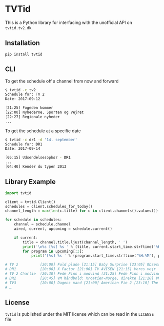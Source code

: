 # TVTid

This is a Python library for interfacing with the unofficial API on `tvtid.tv2.dk`.

## Installation

`pip install tvtid`

## CLI

To get the schedule off a channel from now and forward

```bash
$ tvtid -c tv2
Schedule for: TV 2
Date: 2017-09-12

[21:25] Fogeden kommer
[22:00] Nyhederne, Sporten og Vejret
[22:27] Regionale nyheder
...
```

To get the schedule at a specific date

```bash
$ tvtid -c dr1 -d '14. september'
Schedule for: DR1
Date: 2017-09-14

[05:15] Udsendelsesophør - DR1
...
[04:40] Kender du typen 2013
```

## Library Example
```python
import tvtid

client = tvtid.Client()
schedules = client.schedules_for_today()
channel_length = max(len(c.title) for c in client.channels().values())

for schedule in schedules:
    channel = schedule.channel
    aired, current, upcoming = schedule.current()

    if current:
        title = channel.title.ljust(channel_length, ' ')
        print('\n%s [%s] %s ' % (title, current.start_time.strftime('%H:%M'), current.title), end='')
        for program in upcoming[:3]:
            print('[%s] %s ' % (program.start_time.strftime('%H:%M'), program.title), end='')

# TV 2          [20:00] Fuld plade [21:15] Baby Surprise [23:05] Obsessed
# DR1           [20:00] X Factor [21:00] TV AVISEN [21:15] Vores vejr
# TV 2 Charlie  [20:30] Fede Finn i modvind [21:25] Fede Finn i modvind [22:15] En sag for Frost
# DR2           [20:45] VM håndbold: Kroatien-Norge, direkte [21:20] VM håndbold: Studiet [21:35] VM håndbold: Kroatien-Norge, direkte
# TV3           [20:00] Dagens mand [21:00] American Pie 2 [23:10] The Joneses
# …
```

## License
`tvtid` is published under the MIT license which can be read in the `LICENSE` file.
